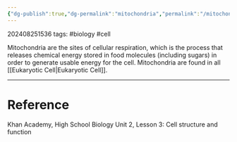 ```yaml
---
{"dg-publish":true,"dg-permalink":"mitochondria","permalink":"/mitochondria/"}
---
```


202408251536
tags: #biology #cell

Mitochondria are the sites of cellular respiration, which is the process that releases chemical energy stored in food molecules (including sugars) in order to generate usable energy for the cell. Mitochondria are found in all [[Eukaryotic Cell\|Eukaryotic Cell]].

---
# Reference

Khan Academy, High School Biology Unit 2, Lesson 3: Cell structure and function